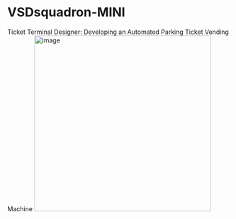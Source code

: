 # VSDsquadron-MINI
Ticket Terminal Designer: Developing an Automated Parking Ticket Vending Machine
<img width="398" alt="image" src="https://github.com/Supriya648/VSDsquadron-MINI/assets/61849924/009a0ee6-7f75-45c5-a575-1d00a7bd7652">
